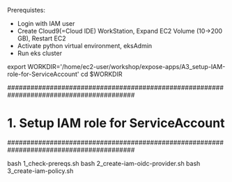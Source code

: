 Prerequistes:
- Login with IAM user
- Create Cloud9(=Cloud IDE) WorkStation, Expand EC2 Volume (10->200 GB), Restart EC2
- Activate python virtual environment, eksAdmin
- Run eks cluster

export WORKDIR='/home/ec2-user/workshop/expose-apps/A3_setup-IAM-role-for-ServiceAccount'
cd $WORKDIR

#########################################################################################
# 1. Setup IAM role for ServiceAccount
#########################################################################################

bash 1_check-prereqs.sh 
bash 2_create-iam-oidc-provider.sh 
bash 3_create-iam-policy.sh 
